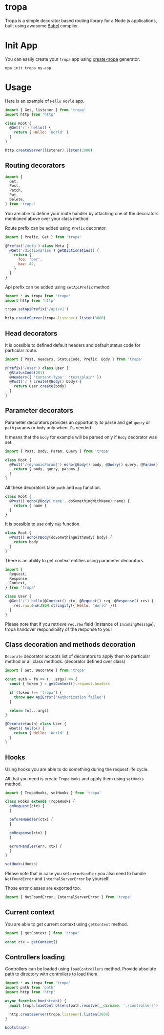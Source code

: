 # tropa

Tropa is a simple decorator based routing library for a Node.js applications, built using
awesome [Babel](https://github.com/babel/babel) compiler.

# Init App

You can easily create your `tropa` app using [create-tropa](https://www.npmjs.com/package/create-tropa) generator:

```shell
npm init tropa my-app
```

# Usage

Here is an example of `Hello World` app.

```js
import { Get, listener } from 'tropa'
import http from 'http'

class Root {
  @Get('/') hello() {
    return { Hello: 'World' }
  }
}

http.createServer(listener).listen(3000)
```

## Routing decorators

```js
import {
  Get,
  Post,
  Patch,
  Put,
  Delete,
} from 'tropa'
```

You are able to define your route handler by attaching one of the decorators mentioned above over your class method.

Route prefix can be added using `Prefix` decorator.

```js
import { Prefix, Get } from 'tropa'

@Prefix('/meta') class Meta {
  @Get('/dictionaries') getDictionaties() {
    return {
      foo: 'bar',
      baz: 42,
    }
  }
}
```

Api prefix can be added using `setApiPrefix` method.

```js
import * as tropa from 'tropa'
import http from 'http'

tropa.setApiPrefix('/api/v1')

http.createServer(tropa.listener).listen(3000)
```

## Head decorators

It is possible to defined default headers and default status code for particular route.

```js
import { Post, Headers, StatusCode, Prefix, Body } from 'tropa'

@Prefix('/user') class User {
  @StatusCode(201)
  @Headers({ 'Content-Type': 'text/plain' })
  @Post('/') create(@Body() body) {
    return User.create(body)
  }
}
```

## Parameter decorators

Parameter decorators provides an opportunity to parse and get
`query` or `path` params or `body` only when it's needed.

It means that the `body` for example will be parsed only if `Body` decorator was set.

```js
import { Post, Body, Param, Query } from 'tropa'

class Root {
  @Post('/{dynamicParam}') echo(@Body() body, @Query() query, @Param() params) {
    return { body, query, params }
  }
}
```

All these decorators take `path` and `map` function.

```js
class Root {
  @Post() echo(@Body('name', doSomethingWithName) name) {
    return { name }
  }
}
```

It is possible to use only `map` function.

```js
class Root {
  @Post() echo(@Body(doSomethingWithBody) body) {
    return body
  }
}
```

There is an ability to get context entities using parameter decorators.

```js
import {
  Request,
  Response,
  Context,
} from 'tropa'

class User {
  @Get('/') hello(@Context() ctx, @Request() req, @Response() res) {
    res.raw.end(JSON.stringify({ Hello: 'World' }))
  }
}
```

Please note that if you retrieve `req.raw` field (instance of `IncomingMessage`), tropa handover responsibility of the
response to you!

## Class decoration and methods decoration

`Decorate` decorator accepts list of decorators to apply them to particular method or all class methods. (decorator
defined over class)

```js
import { Get, Decorate } from 'tropa'

const auth = fn => (...args) => {
  const { token } = getContext().request.headers

  if (token !== 'tropa') {
    throw new ApiError('Authorization failed')
  }

  return fn(...args)
}

@Decorate(auth) class User {
  @Get() hello() {
    return { Hello: 'World' }
  }
}
```

## Hooks

Using hooks you are able to do something during the request life cycle.

All that you need is create `TropaHooks` and apply them using `setHooks` method.

```js
import { TropaHooks, setHooks } from 'tropa'

class Hooks extends TropaHooks {
  onRequest(ctx) {
  }

  beforeHandler(ctx) {
  }

  onResponse(ctx) {
  }

  errorHandler(err, ctx) {
  }
}

setHooks(Hooks)
```

Please note that in case you set `errorHandler` you also need to handle `NotFoundError` and `InternalServerError`
by yourself.

Those error classes are exported too.

```js
import { NotFoundError, InternalServerError } from 'tropa'
```

## Current context

You are able to get current context using `getContext` method.

```js
import { getContext } from 'tropa'

const ctx = getContext()
```

## Controllers loading

Controllers can be loaded using `loadControllers` method.
Provide absolute path to directory with controllers to load them.

```js
import * as tropa from 'tropa'
import path from 'path'
import http from 'http'

async function bootstrap() {
  await tropa.loadControllers(path.resolve(__dirname, './controllers'))

  http.createServer(tropa.listener).listen(3000)
}

bootstrap()
```